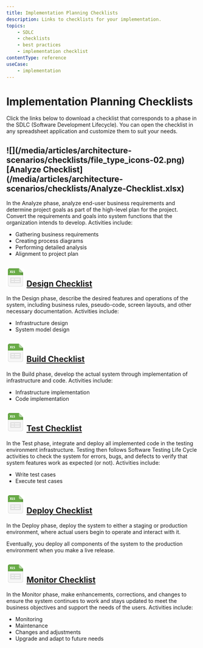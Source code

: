 ```yaml
---
title: Implementation Planning Checklists
description: Links to checklists for your implementation. 
topics:
    - SDLC
    - checklists
    - best practices
    - implementation checklist
contentType: reference
useCase:
    - implementation
---
```

# Implementation Planning Checklists

Click the links below to download a checklist that corresponds to a phase in the SDLC (Software Development Lifecycle). You can open the checklist in any spreadsheet application and customize them to suit your needs. 

<h2><span data-trackOutbound>![](/media/articles/architecture-scenarios/checklists/file_type_icons-02.png) [Analyze Checklist](/media/articles/architecture-scenarios/checklists/Analyze-Checklist.xlsx)</span></h2>

In the Analyze phase, analyze end-user business requirements and determine project goals as part of the high-level plan for the project. Convert the requirements and goals into system functions that the organization intends to develop. Activities include:

* Gathering business requirements
* Creating process diagrams
* Performing detailed analysis
* Alignment to project plan

## <span data-trackOutbound>![](/media/articles/architecture-scenarios/checklists/file_type_icons-02.png) [Design Checklist](/media/articles/architecture-scenarios/checklists/Design-Checklist.xlsx) </span>

In the Design phase, describe the desired features and operations of the system, including business rules, pseudo-code, screen layouts, and other necessary documentation. Activities include:

* Infrastructure design
* System model design

## <span data-trackOutbound>![](/media/articles/architecture-scenarios/checklists/file_type_icons-02.png) [Build Checklist](/media/articles/architecture-scenarios/checklists/Build-Checklist.xlsx) </span>

In the Build phase, develop the actual system through implementation of infrastructure and code. Activities include:

* Infrastructure implementation
* Code implementation

## <span data-trackOutbound>![](/media/articles/architecture-scenarios/checklists/file_type_icons-02.png) [Test Checklist](/media/articles/architecture-scenarios/checklists/Test-Checklist.xlsx) </span>

In the Test phase, integrate and deploy all implemented code in the testing environment infrastructure. Testing then follows Software Testing Life Cycle activities to check the system for errors, bugs, and defects to verify that system features work as expected (or not). Activities include:

* Write test cases
* Execute test cases

## <span data-trackOutbound>![](/media/articles/architecture-scenarios/checklists/file_type_icons-02.png) [Deploy Checklist](/media/articles/architecture-scenarios/checklists/Deploy-Checklist.xlsx) </span>

In the Deploy phase, deploy the system to either a staging or production environment, where actual users begin to operate and interact with it. 

Eventually, you deploy all components of the system to the production environment when you make a live release.

## <span data-trackOutbound>![](/media/articles/architecture-scenarios/checklists/file_type_icons-02.png) [Monitor Checklist](/media/articles/architecture-scenarios/checklists/Monitor-Checklist.xlsx) </span>

In the Monitor phase, make enhancements, corrections, and changes to ensure the system continues to work and stays updated to meet the business objectives and support the needs of the users. Activities include: 

* Monitoring
* Maintenance
* Changes and adjustments
* Upgrade and adapt to future needs 

